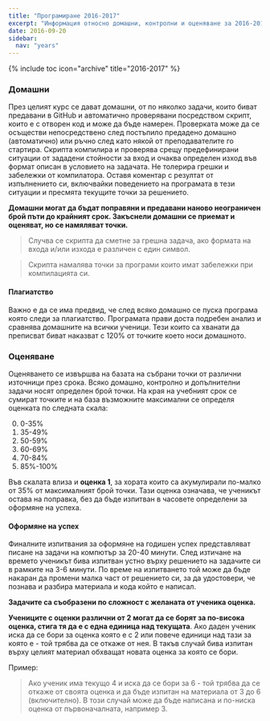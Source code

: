 ```yaml
---
title: "Програмиране 2016-2017"
excerpt: "Информация относно домашни, контролни и оценяване за 2016-2017г."
date: 2016-09-20
sidebar:
  nav: "years"
---
```


{% include toc icon="archive" title="2016-2017" %}

### Домашни

През целият курс се дават домашни, от по няколко задачи, които биват предавани в GitHub и автоматично проверявани
посредством скрипт, които е с отворен код и може да бъде намерен. Проверката може да се осъществи непосредствено след постъпило предадено домашно (автоматично) или ръчно след като някой от преподавателите го стартира. Скрипта компилира и проверява срещу предефинирани ситуации от зададени стойности за вход и очаква определен изход във формат описан в условието на задачата. Не толерира грешки и забележки от компилатора. Оставя коментар с резултат от изпълнението си, включвайки поведението на програмата в тези ситуации и пресмята текущите точки за решението.

**Домашни могат да бъдат поправяни и предавани наново неограничен брой пъти до крайният срок. Закъснели домашни се приемат и оценяват, но се намяляват точки.**

> Случва се скрипта да сметне за грешна задача, ако формата на входа и/или изхода е различен с един символ.

> Скрипта намалява точки за програми които имат забележки при компилацията си.

#### Плагиатство

Важно е да се има предвид, че след всяко домашно се пуска програма която следи за плагиатство. Програмата прави доста подребен анализ и сравнява домашните на всички ученици. Тези които са хванати да преписват биват наказват с 120% от точките което носи домашното.

### Оценяване

Оценяването се извършва на базата на събрани точки от различни източници през срока. Всяко домашно, контролно и допълнителни задачи носят определен брой точки. На края на учебният срок се сумират точките и на база възможните максимални се определя оценката по следната скала:

0. 0-35%
0. 35-49%
0. 50-59%
0. 60-69%
0. 70-84%
0. 85%-100%

Във скалата влиза и **оценка 1**, за хората които са акумулирали по-малко от 35% от максималният брой точки. Тази оценка означава, че ученикът остава на поправка, без да бъде изпитван в часовете определени за оформяне на успеха.

#### Оформяне на успех

Финалните изпитвания за оформяне на годишен успех представляват писане на задачи на компютър за 20-40 минути. След изтичане на времето ученикът бива изпитван устно върху решението на задачите си в рамките на 3-6 минути. По време на изпитването той може да бъде накаран да промени малка част от решението си, за да удостовери, че познава и разбира материала и кода който е написал.

**Задачите са съобразени по сложност с желаната от ученика оценка.**

**Учениците с оценки различни от 2 могат да се борят за по-висока оценка, стига тя да е с една единица над текущата**. Ако даден ученик иска да се бори за оценка която е с 2 или повече единици над тази за която е - той трябва да се откаже от нея. В такъв случай бива изпитан върху целият материал обхващат новата оценка за която се бори.

Пример:

> Ако ученик има текущо 4 и иска да се бори за 6 - той трябва да се откаже от своята оценка и да бъде изпитан на материала от 3 до 6 (включително). В този случай може да бъде написана и по-ниска оценка от първоначалната, например 3.
